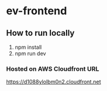 # ev-frontend

## How to run locally 
1. npm install 
2. npm run dev

### Hosted on AWS Cloudfront URL
https://d1088ylolbm0n2.cloudfront.net